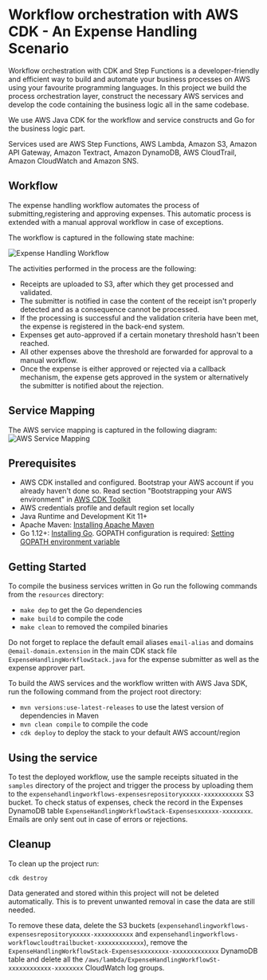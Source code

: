 # Workflow orchestration with AWS CDK - An Expense Handling Scenario
Workflow orchestration with CDK and Step Functions is a developer-friendly and efficient way to build and automate your business processes on AWS using your favourite programming languages. 
In this project we build the process orchestration layer, construct the necessary AWS services and develop the code containing the business logic all in the same codebase.

We use AWS Java CDK for the workflow and service constructs and Go for the business logic part.

Services used are AWS Step Functions, AWS Lambda, Amazon S3, Amazon API Gateway, Amazon Textract, Amazon DynamoDB, AWS CloudTrail, Amazon CloudWatch and Amazon SNS.


## Workflow
The expense handling workflow automates the process of submitting,registering and approving expenses. This automatic process is extended with a manual approval workflow in case of exceptions.

The workflow is captured in the following state machine:

![Expense Handling Workflow](https://raw.githubusercontent.com/aws-samples/aws-expense-handling-workflow/master/images/workflow.png)

The activities performed in the process are the following:

- Receipts are uploaded to S3, after which they get processed and validated.
- The submitter is notified in case the content of the receipt isn't properly detected and as a consequence cannot be processed.
- If the processing is successful and the validation criteria have been met, the expense is registered in the back-end system.
- Expenses get auto-approved if a certain monetary threshold hasn't been reached.
- All other expenses above the threshold are forwarded for approval to a manual workflow.
- Once the expense is either approved or rejected via a callback mechanism, the expense gets approved in the system or alternatively the submitter is notified about the rejection.

## Service Mapping
The AWS service mapping is captured in the following diagram:
![AWS Service Mapping](https://raw.githubusercontent.com/aws-samples/aws-expense-handling-workflow/master/images/service-mapping.png)


## Prerequisites
- AWS CDK installed and configured. Bootstrap your AWS account if you already haven't done so. Read section "Bootstrapping your AWS environment" in [AWS CDK Toolkit](https://docs.aws.amazon.com/cdk/latest/guide/cli.html)
- AWS credentials profile and default region set locally
- Java Runtime and Development Kit 11+
- Apache Maven: [Installing Apache Maven](https://maven.apache.org/install.html)
- Go 1.12+: [Installing Go](https://golang.org/doc/install). GOPATH configuration is required: [Setting GOPATH environment variable](https://github.com/golang/go/wiki/SettingGOPATH)

## Getting Started
To compile the business services written in Go run the following commands from the `resources` directory:
- `make dep` to get the Go dependencies
- `make build` to compile the code
- `make clean` to removed the compiled binaries 

Do not forget to replace the default email aliases `email-alias` and domains `@email-domain.extension` in the main CDK stack file `ExpenseHandlingWorkflowStack.java` for the expense submitter as well as the expense approver part.


To build the AWS services and the workflow written with AWS Java SDK, run the following command from the project root directory:
- `mvn versions:use-latest-releases`  to use the latest version of dependencies in Maven
- `mvn clean compile`                 to compile the code
- `cdk deploy`                        to deploy the stack to your default AWS account/region


## Using the service
To test the deployed workflow, use the sample receipts situated in the `samples` directory of the project and trigger the process by uploading them to the `expensehandlingworkflows-expensesrepositoryxxxxx-xxxxxxxxxxx` S3 bucket.
To check status of expenses, check the record in the Expenses DynamoDB table `ExpenseHandlingWorkflowStack-Expensesxxxxxx-xxxxxxxx`. Emails are only sent out in case of errors or rejections.

## Cleanup
To clean up the project run:

`cdk destroy`

Data generated and stored within this project will not be deleted automatically. This is to prevent unwanted removal in case the data are still needed.

To remove these data, delete the S3 buckets (`expensehandlingworkflows-expensesrepositoryxxxxx-xxxxxxxxxxx` and `expensehandlingworkflows-workflowcloudtrailbucket-xxxxxxxxxxxxx`), remove the `ExpenseHandlingWorkflowStack-Expensesxxxxxxxx-xxxxxxxxxxxxx` DynamoDB table and delete all the `/aws/lambda/ExpenseHandlingWorkflowSt-xxxxxxxxxxxx-xxxxxxxx` CloudWatch log groups.


